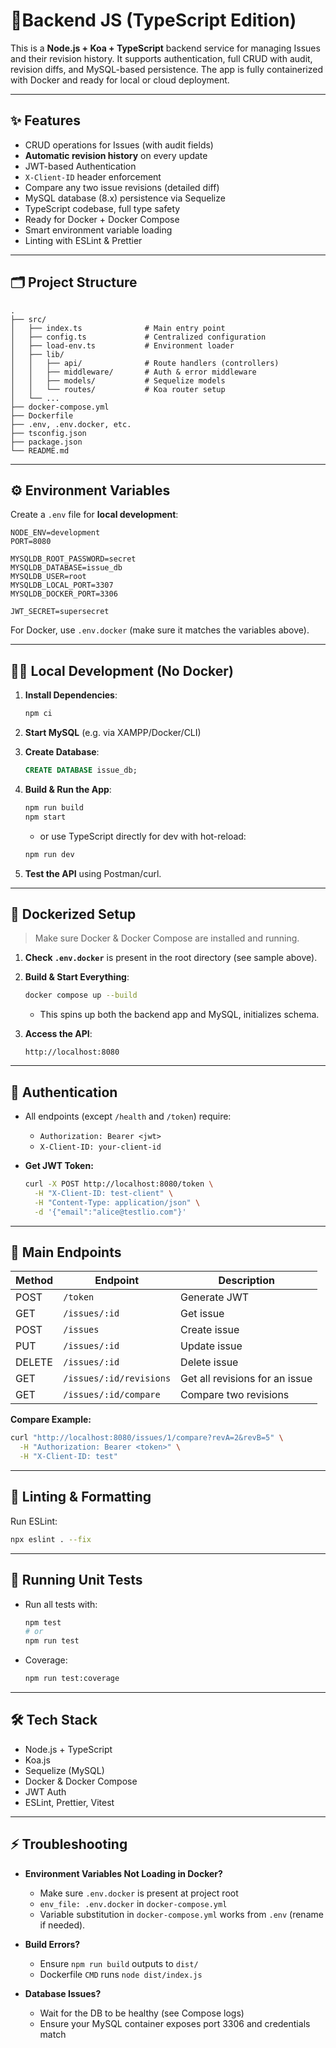 # 🧪Backend JS (TypeScript Edition)

This is a **Node.js + Koa + TypeScript** backend service for managing Issues and their revision history. It supports authentication, full CRUD with audit, revision diffs, and MySQL-based persistence. The app is fully containerized with Docker and ready for local or cloud deployment.

---

## ✨ Features

* CRUD operations for Issues (with audit fields)
* **Automatic revision history** on every update
* JWT-based Authentication
* `X-Client-ID` header enforcement
* Compare any two issue revisions (detailed diff)
* MySQL database (8.x) persistence via Sequelize
* TypeScript codebase, full type safety
* Ready for Docker + Docker Compose
* Smart environment variable loading
* Linting with ESLint & Prettier

---

## 🗂️ Project Structure

```
.
├── src/
│   ├── index.ts              # Main entry point
│   ├── config.ts             # Centralized configuration
│   ├── load-env.ts           # Environment loader
│   ├── lib/
│   │   ├── api/              # Route handlers (controllers)
│   │   ├── middleware/       # Auth & error middleware
│   │   ├── models/           # Sequelize models
│   │   └── routes/           # Koa router setup
│   └── ...
├── docker-compose.yml
├── Dockerfile
├── .env, .env.docker, etc.
├── tsconfig.json
├── package.json
└── README.md
```

---

## ⚙️ Environment Variables

Create a `.env` file for **local development**:

```env
NODE_ENV=development
PORT=8080

MYSQLDB_ROOT_PASSWORD=secret
MYSQLDB_DATABASE=issue_db
MYSQLDB_USER=root
MYSQLDB_LOCAL_PORT=3307
MYSQLDB_DOCKER_PORT=3306

JWT_SECRET=supersecret
```

For Docker, use `.env.docker` (make sure it matches the variables above).

---

## 🧑‍💻 Local Development (No Docker)

1. **Install Dependencies**:

   ```bash
   npm ci
   ```

2. **Start MySQL** (e.g. via XAMPP/Docker/CLI)

3. **Create Database**:

   ```sql
   CREATE DATABASE issue_db;
   ```

4. **Build & Run the App**:

   ```bash
   npm run build
   npm start
   ```

   * or use TypeScript directly for dev with hot-reload:

   ```bash
   npm run dev
   ```

5. **Test the API** using Postman/curl.

---

## 🐳 Dockerized Setup

> Make sure Docker & Docker Compose are installed and running.

1. **Check `.env.docker`** is present in the root directory (see sample above).

2. **Build & Start Everything**:

   ```bash
   docker compose up --build
   ```

   * This spins up both the backend app and MySQL, initializes schema.

3. **Access the API**:

   ```
   http://localhost:8080
   ```

---

## 🔐 Authentication

* All endpoints (except `/health` and `/token`) require:

  * `Authorization: Bearer <jwt>`
  * `X-Client-ID: your-client-id`

* **Get JWT Token:**

  ```bash
  curl -X POST http://localhost:8080/token \
    -H "X-Client-ID: test-client" \
    -H "Content-Type: application/json" \
    -d '{"email":"alice@testlio.com"}'
  ```

---

## 🧪 Main Endpoints

| Method | Endpoint                | Description                    |
| ------ | ----------------------- | ------------------------------ |
| POST   | `/token`                | Generate JWT                   |
| GET    | `/issues/:id`           | Get issue                      |
| POST   | `/issues`               | Create issue                   |
| PUT    | `/issues/:id`           | Update issue                   |
| DELETE | `/issues/:id`           | Delete issue                   |
| GET    | `/issues/:id/revisions` | Get all revisions for an issue |
| GET    | `/issues/:id/compare`   | Compare two revisions          |

**Compare Example:**

```bash
curl "http://localhost:8080/issues/1/compare?revA=2&revB=5" \
  -H "Authorization: Bearer <token>" \
  -H "X-Client-ID: test"
```

---

## 🧹 Linting & Formatting

Run ESLint:

```bash
npx eslint . --fix
```

---

## 🧪 Running Unit Tests

* Run all tests with:

  ```bash
  npm test
  # or
  npm run test
  ```

* Coverage:

  ```bash
  npm run test:coverage
  ```

---

## 🛠 Tech Stack

* Node.js + TypeScript
* Koa.js
* Sequelize (MySQL)
* Docker & Docker Compose
* JWT Auth
* ESLint, Prettier, Vitest

---

## ⚡ Troubleshooting

* **Environment Variables Not Loading in Docker?**

  * Make sure `.env.docker` is present at project root
  * `env_file: .env.docker` in `docker-compose.yml`
  * Variable substitution in `docker-compose.yml` works from `.env` (rename if needed).

* **Build Errors?**

  * Ensure `npm run build` outputs to `dist/`
  * Dockerfile `CMD` runs `node dist/index.js`

* **Database Issues?**

  * Wait for the DB to be healthy (see Compose logs)
  * Ensure your MySQL container exposes port 3306 and credentials match

